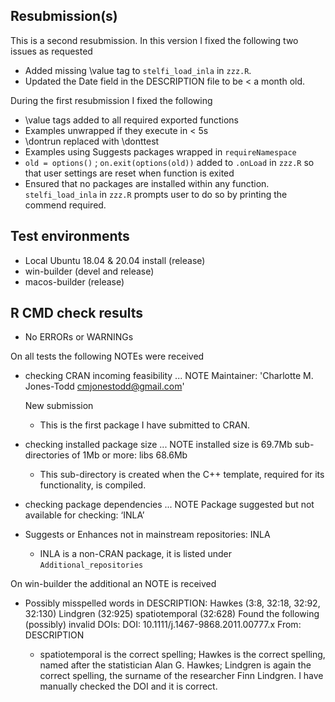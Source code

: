 ## Resubmission(s)

This is a second resubmission. In this version I fixed the following two issues as requested

* Added missing \value tag to `stelfi_load_inla` in `zzz.R`.
* Updated the Date field in the DESCRIPTION file to be < a month old.

During the first resubmission I fixed the following

* \value tags added to all required exported functions
* Examples unwrapped if they execute in < 5s
* \dontrun replaced with \donttest
* Examples using Suggests packages wrapped in `requireNamespace`
* `old = options()` ; `on.exit(options(old))` added to `.onLoad` in `zzz.R` so that user settings are reset
when function is exited
* Ensured that no packages are installed within any function. `stelfi_load_inla` in `zzz.R` prompts user to do so by printing the commend required.

## Test environments

* Local Ubuntu 18.04 & 20.04 install (release)
* win-builder (devel and release)
* macos-builder (release)

## R CMD check results

* No ERRORs or WARNINGs

On all tests the following NOTEs were received

*  checking CRAN incoming feasibility ... NOTE
   Maintainer: 'Charlotte M. Jones-Todd <cmjonestodd@gmail.com>'

   New submission

   * This is the first package I have submitted to CRAN.

* checking installed package size ... NOTE
  installed size is 69.7Mb
  sub-directories of 1Mb or more:
    libs  68.6Mb

   * This sub-directory is created when the C++ template, required for its functionality, is compiled.

* checking package dependencies ... NOTE
Package suggested but not available for checking: ‘INLA’
* Suggests or Enhances not in mainstream repositories:
  INLA

   * INLA is a non-CRAN package, it is listed under `Additional_repositories`

On win-builder the additional an NOTE is received

* Possibly misspelled words in DESCRIPTION:
  Hawkes (3:8, 32:18, 32:92, 32:130)
  Lindgren (32:925)
  spatiotemporal (32:628)
  Found the following (possibly) invalid DOIs:
  DOI: 10.1111/j.1467-9868.2011.00777.x
    From: DESCRIPTION

    * spatiotemporal is the correct spelling; Hawkes is the correct spelling, named after the statistician Alan G. Hawkes; Lindgren is again the correct spelling, the surname of the researcher Finn Lindgren. I have manually checked the DOI and it is correct.

